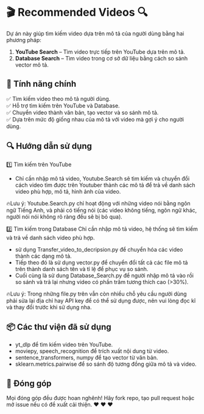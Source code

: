 # 🎬 Recommended Videos 🔍  

Dự án này giúp tìm kiếm video dựa trên mô tả của người dùng bằng hai phương pháp:  
1. **YouTube Search** – Tìm video trực tiếp trên YouTube dựa trên mô tả.  
2. **Database Search** – Tìm video trong cơ sở dữ liệu bằng cách so sánh vector mô tả.  

## 🚀 Tính năng chính  
✅ Tìm kiếm video theo mô tả người dùng.  
✅ Hỗ trợ tìm kiếm trên YouTube và Database.  
✅ Chuyển video thành văn bản, tạo vector và so sánh mô tả.  
✅ Dựa trên mức độ giống nhau của mô tả với video mà gợi ý cho người dùng.  

## 🔍 Hướng dẫn sử dụng
1️⃣ Tìm kiếm trên YouTube
- Chỉ cần nhập mô tả video, Youtube.Search sẽ tìm kiếm và chuyển đổi cách video tìm được trên Youtuber thành các mô tả để trả về danh sách video phù hợp, mô tả, hình ảnh của video.

🔥Lưu ý: Youtube.Search.py chỉ hoạt động với những video nói bằng ngôn ngữ Tiếng Anh, và phải có tiếng nói (các video không tiếng, ngôn ngữ khác, người nói nói không rõ ràng đều sẽ bị bỏ qua).

2️⃣ Tìm kiếm trong Database
Chỉ cần nhập mô tả video, hệ thống sẽ tìm kiếm và trả về danh sách video phù hợp.
- sử dụng Transfer_video_to_decripsion.py để chuyển hóa các video thành các dạng mô tả.
- Tiếp theo đó là sử dụng vector.py để chuyển đổi tất cả các file mô tả trên thành danh sách tên và tỉ lệ để phục vụ so sánh.
- Cuối cùng là sử dung Database_Search.py để người nhập mô tả vào rồi so sánh và trả lại nhưng video có phần trăm tương thích cao (>30%).
  
🔥Lưu ý: Trong những file.py trên vẫn còn nhiều chỗ yêu cầu người dùng phải sửa lại địa chỉ hay API key để có thể sử dụng được, nên vui lòng đọc kĩ và thay đổi trước khi sử dụng nha.

## 📦 Các thư viện đã sử dụng
- yt_dlp để tìm kiếm video trên YouTube.
- moviepy, speech_recognition để trích xuất nội dung từ video.
- sentence_transformers, numpy để tạo vector từ văn bản.
- sklearn.metrics.pairwise để so sánh độ tương đồng giữa mô tả và video.

## 🤝 Đóng góp
Mọi đóng góp đều được hoan nghênh! Hãy fork repo, tạo pull request hoặc mở issue nếu có đề xuất cải thiện.  ❤️ ❤️ ❤️ 
